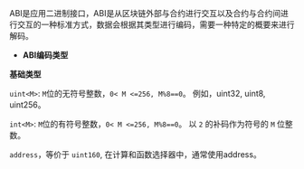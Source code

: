 ABI是应用二进制接口，ABI是从区块链外部与合约进行交互以及合约与合约间进行交互的一种标准方式，数据会根据其类型进行编码，需要一种特定的概要来进行解码。

- **ABI编码类型**

**基础类型**

`uint<M>`: `M`位的无符号整数，`0< M <=256, M%8==0`。 例如，uint32, uint8, uint256。

`int<M>`: `M`位的有符号整数，`0< M <=256, M%8==0`。 以 `2` 的补码作为符号的 `M` 位整数。

`address`，等价于 `uint160`, 在计算和函数选择器中，通常使用address。
